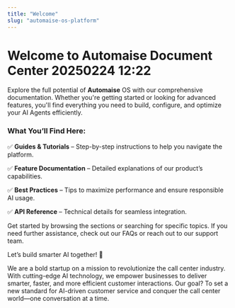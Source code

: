 ```yaml
---
title: "Welcome"
slug: "automaise-os-platform"
---
```


# Welcome to Automaise Document Center 20250224 12:22

Explore the full potential of **Automaise** OS with our comprehensive documentation. Whether you're getting started or looking for advanced features, you'll find everything you need to build, configure, and optimize your AI Agents efficiently.

### What You’ll Find Here:

✅ **Guides & Tutorials** – Step-by-step instructions to help you navigate the platform.

✅ **Feature Documentation** – Detailed explanations of our product’s capabilities.

✅ **Best Practices** – Tips to maximize performance and ensure responsible AI usage.

✅ **API Reference** – Technical details for seamless integration.

Get started by browsing the sections or searching for specific topics. If you need further assistance, check out our FAQs or reach out to our support team.

Let’s build smarter AI together!  🚀

We are a bold startup on a mission to revolutionize the call center industry. With cutting-edge AI technology, we empower businesses to deliver smarter, faster, and more efficient customer interactions. Our goal? To set a new standard for AI-driven customer service and conquer the call center world—one conversation at a time.
<!-- Exemplo de inserção de uma imagem
![Alt text](assets/ask-chat-gpt.png "Optional title") -->


<!-- ## Commands

* `mkdocs new [dir-name]` - Create a new project.
* `mkdocs serve` - Start the live-reloading docs server.
* `mkdocs build` - Build the documentation site.
* `mkdocs -h` - Print help message and exit.

## Project layout

    mkdocs.yml    # The configuration file.
    docs/
        index.md  # The documentation homepage.
        ...       # Other markdown pages, images and other files. -->
